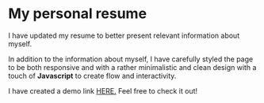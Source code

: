 # My personal resume

I have updated my resume to better present relevant information about myself.

In addition to the information about myself, I have carefully styled the page to be both responsive and with a rather minimalistic and clean design with a touch of **Javascript** to create flow and interactivity.


I have created a demo link [HERE.](https://resume-emil-helge.netlify.app/) Feel free to check it out!
